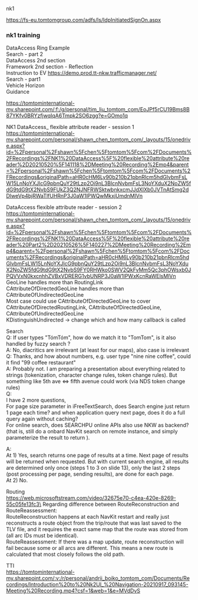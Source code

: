 nk1

https://fs-eu.tomtomgroup.com/adfs/ls/IdpInitiatedSignOn.aspx


### nk1 training ###
DataAccess Ring Example \
Search - part 2 \
DataAccess 2nd section \
Framework 2nd section - Reflection \
Instruction to EV https://demo.prod.tt-nkw.trafficmanager.net/ \
Search - part1 \
Vehicle Horizon \
Guidance

https://tomtominternational-my.sharepoint.com/:f:/g/personal/tim_liu_tomtom_com/EoJPf5rCU19Bms8B87YKfv0BRYzfjwqIqA6Tmpk2SO6zgg?e=GOmo1q


NK1 DataAccess_ flexible attribute reader - session 1 \
https://tomtominternational-my.sharepoint.com/personal/shawn_chen_tomtom_com/_layouts/15/onedrive.aspx?id=%2Fpersonal%2Fshawn%5Fchen%5Ftomtom%5Fcom%2FDocuments%2FRecordings%2FNK1%20DataAccess%5F%20flexible%20attribute%20reader%2D20210520%5F141118%2DMeeting%20Recording%2Emp4&parent=%2Fpersonal%2Fshawn%5Fchen%5Ftomtom%5Fcom%2FDocuments%2FRecordings&originalPath=aHR0cHM6Ly90b210b21pbnRlcm5hdGlvbmFsLW15LnNoYXJlcG9pbnQuY29tLzp2Oi9nL3BlcnNvbmFsL3NoYXduX2NoZW5fdG9tdG9tX2NvbS9FUkZ3Q2NJNFRWSktwbnkxcmJJdXlXb0JVTnAtSmg2dDlweVp4bjRWaTlfUHRnP3J0aW1lPWQwMkxjUmdnMlVn


DataAccess flexible attribute reader - session 2 \
https://tomtominternational-my.sharepoint.com/personal/shawn_chen_tomtom_com/_layouts/15/onedrive.aspx?id=%2Fpersonal%2Fshawn%5Fchen%5Ftomtom%5Fcom%2FDocuments%2FRecordings%2FNK1%20DataAccess%5F%20flexible%20attribute%20reader%20Part2%2D20210526%5F140227%2DMeeting%20Recording%2Emp4&parent=%2Fpersonal%2Fshawn%5Fchen%5Ftomtom%5Fcom%2FDocuments%2FRecordings&originalPath=aHR0cHM6Ly90b210b21pbnRlcm5hdGlvbmFsLW15LnNoYXJlcG9pbnQuY29tLzp2Oi9nL3BlcnNvbmFsL3NoYXduX2NoZW5fdG9tdG9tX2NvbS9FY0RHWko0SWV2QkFvMm5Qc3phOWsxb0JPQVVxN0kxcnhhZVBxVDRERG1vbUNRP3J0aW1lPWxKcnRaWElsMlVn
GeoLine handles more than RoutingLink \
CAttributeOfDirectedGeoLine handles more than CAttributeOfUndirectedGeoLine \
Most case could use CAttributeOfDirectedGeoLine to cover CAttributeOfDirectedRoutingLink, CAttributeOfDirectedGeoLine, CAttributeOfUndirectedGeoLine \
KDistinguishUndirected -> change which and how many callback is called


Search \
Q: If user types "TómTóm", how do we match it to "TomTom", is it also handled by fuzzy search ?\
​A: No, diacritics are irrelevant (at least for our maps), also case is irrelevant\
​Q: Thanks, and how about numbers, e.g. user type "nine nine coffee", could it find "99 coffee restaurant"\
​A: Probably not. I am preparing a presentation about everything related to strings (tokenization, character change rules, token change rules). But something like 5th ave <=> fifth avenue could work (via NDS token change rules)\
Q:\
    I have 2 more questions, \
    For page size parameter in iFreeTextSearch, does Search engine just return 1 page each time? and when application query next page, does it do a full query again without caching?\
	For online search, does SEARCHPU online APIs also use NKW as backend? (that is, still do a onbard NavKit search on remote instance, and simply parameterize the result to return ). 

​A:\
    At 1) Yes, search returns one page of results at a time. Next page of results will be returned when requested. But with current search engine, all results are determined only once (steps 1 to 3 on slide 13), only the last 2 steps (post processing per page, sending results), are done for each page.\
    At 2) No.

Routing\
https://web.microsoftstream.com/video/32675e70-c4ea-420e-8269-55c05fe13fc3\
Regarding difference between RouteReconstruction and RouteReassessment:\
RouteReconstruction happens at each NavKit restart and really just reconstructs a route object from the trip/route that was last saved to the TLV file, and it requires the exact same map that the route was stored from (all arc IDs must be identical). \
RouteReassessment: If there was a map update, route reconstruction will fail because some or all arcs are different. This means a new route is calculated that most closely follows the old path.


TTI\
https://tomtominternational-my.sharepoint.com/:v:/r/personal/andrii_boiko_tomtom_com/Documents/Recordings/Introduction%20to%20Nk2UI_%20Navigation-20210917_093145-Meeting%20Recording.mp4?csf=1&web=1&e=MVdDvS
